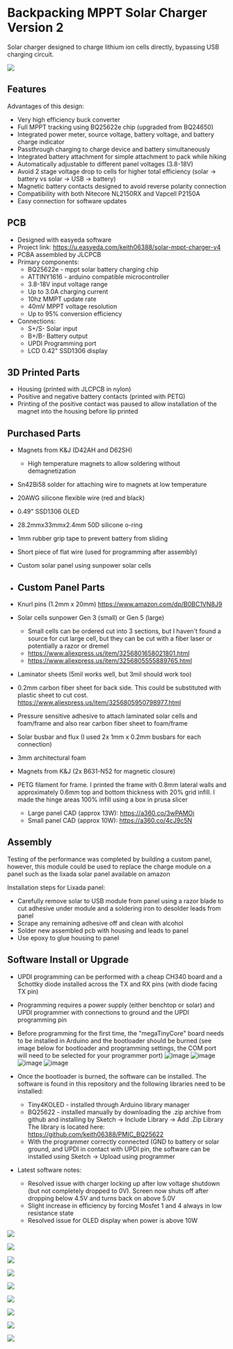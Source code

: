 # Backpacking MPPT Solar Charger Version 2
Solar charger designed to charge lithium ion cells directly, bypassing USB charging circuit.  

![](https://github.com/keith06388/mpptcharger2/blob/main/Photos/20250328_105105.jpg)


## Features

Advantages of this design:
* Very high efficiency buck converter
* Full MPPT tracking using BQ25622e chip (upgraded from BQ24650)
* Integrated power meter, source voltage, battery voltage, and battery charge indicator
* Passthrough charging to charge device and battery simultaneously
* Integrated battery attachment for simple attachment to pack while hiking
* Automatically adjustable to different panel voltages (3.8-18V)
* Avoid 2 stage voltage drop to cells for higher total efficiency (solar -> battery vs solar -> USB -> battery)
* Magnetic battery contacts designed to avoid reverse polarity connection
* Compatibility with both Nitecore NL2150RX and Vapcell P2150A
* Easy connection for software updates

## PCB
* Designed with easyeda software
*   Project link: https://u.easyeda.com/keith06388/solar-mppt-charger-v4
* PCBA assembled by JLCPCB
* Primary components:
  * BQ25622e - mppt solar battery charging chip
  * ATTINY1616 - arduino compatible microcontroller
  * 3.8-18V input voltage range
  * Up to 3.0A charging current
  * 10hz MMPT update rate
  * 40mV MPPT voltage resolution
  * Up to 95% conversion efficiency
* Connections:
  * S+/S- Solar input
  * B+/B- Battery output
  * UPDI Programming port
  * LCD 0.42" SSD1306 display

## 3D Printed Parts
* Housing (printed with JLCPCB in nylon)
* Positive and negative battery contacts (printed with PETG)
*   Printing of the positive contact was paused to allow installation of the magnet into the housing before lip printed

## Purchased Parts
* Magnets from K&J (D42AH and D62SH)
  * High temperature magnets to allow soldering without demagnetization
* Sn42Bi58 solder for attaching wire to magnets at low temperature
* 20AWG silicone flexible wire (red and black)
* 0.49" SSD1306 OLED
* 28.2mmx33mmx2.4mm 50D silicone o-ring
* 1mm rubber grip tape to prevent battery from sliding
* Short piece of flat wire (used for programming after assembly)
* Custom solar panel using sunpower solar cells

* ## Custom Panel Parts
* Knurl pins (1.2mm x 20mm) https://www.amazon.com/dp/B0BC1VN8J9
* Solar cells sunpower Gen 3 (small) or Gen 5 (large)
  * Small cells can be ordered cut into 3 sections, but I haven't found a source for cut large cell, but they can be cut with a fiber laser or potentially a razor or dremel
  * https://www.aliexpress.us/item/3256801658021801.html
  * https://www.aliexpress.us/item/3256805555889765.html
* Laminator sheets (5mil works well, but 3mil should work too)
* 0.2mm carbon fiber sheet for back side.  This could be substituted with plastic sheet to cut cost.  https://www.aliexpress.us/item/3256805950798977.html
* Pressure sensitive adhesive to attach laminated solar cells and foam/frame and also rear carbon fiber sheet to foam/frame
* Solar busbar and flux (I used 2x 1mm x 0.2mm busbars for each connection)
* 3mm architectural foam
* Magnets from K&J (2x B631-N52 for magnetic closure)
* PETG filament for frame.  I printed the frame with 0.8mm lateral walls and approximately 0.6mm top and bottom thickness with 20% grid infill.  I made the hinge areas 100% infill using a box in prusa slicer
  * Large panel CAD (approx 13W): https://a360.co/3wPAMOi
  * Small panel CAD (approx 10W): https://a360.co/4cJ9c5N

## Assembly
Testing of the performance was completed by building a custom panel, however, this module could be used to replace the charge module on a panel such as the lixada solar panel available on amazon

Installation steps for Lixada panel:
* Carefully remove solar to USB module from panel using a razor blade to cut adhesive under module and a soldering iron to desolder leads from panel
* Scrape any remaining adhesive off and clean with alcohol
* Solder new assembled pcb with housing and leads to panel
* Use epoxy to glue housing to panel

## Software Install or Upgrade
* UPDI programming can be performed with a cheap CH340 board and a Schottky diode installed across the TX and RX pins (with diode facing TX pin)
* Programming requires a power supply (either benchtop or solar) and UPDI programmer with connections to ground and the UPDI programming pin
* Before programming for the first time, the "megaTinyCore" board needs to be installed in Arduino and the bootloader should be burned (see image below for bootloader and programming settings, the COM port will need to be selected for your programmer port)
![image](https://github.com/user-attachments/assets/0476ff46-d9d1-430e-9e03-7a6043f74d62)
![image](https://github.com/user-attachments/assets/cb4acfae-8f27-4e84-902c-ca35da2bdcf4) ![image](https://github.com/user-attachments/assets/3185221e-8c06-43c4-b314-42ded2426048) ![image](https://github.com/user-attachments/assets/0e5e8512-aab5-45c6-a3fd-3f1f34c49393)

* Once the bootloader is burned, the software can be installed.  The software is found in this repository and the following libraries need to be installed:
  * Tiny4KOLED - installed through Arduino library manager
  * BQ25622 - installed manually by downloading the .zip archive from github and installing by Sketch -> Include Library -> Add .Zip Library  The library is located here: https://github.com/keith06388/PMIC_BQ25622
  * With the programmer correctly connected (GND to battery or solar ground, and UPDI in contact with UPDI pin, the software can be installed using Sketch -> Upload using programmer
* Latest software notes:
  * Resolved issue with charger locking up after low voltage shutdown (but not completely dropped to 0V).  Screen now shuts off after dropping below 4.5V and turns back on above 5.0V
  * Slight increase in efficiency by forcing Mosfet 1 and 4 always in low resistance state
  * Resolved issue for OLED display when power is above 10W


![](https://github.com/keith06388/mpptcharger2/blob/main/Photos/20250328_105228.jpg)

![](https://github.com/keith06388/mpptcharger2/blob/main/Photos/20250328_104936.jpg)

![](https://github.com/keith06388/mpptcharger2/blob/main/Photos/20250328_104617.jpg)

![](https://github.com/keith06388/mpptcharger2/blob/main/Photos/20250328_104551.jpg)

![](https://github.com/keith06388/mpptcharger2/blob/main/Photos/20250328_104542.jpg)

![](https://github.com/keith06388/mpptcharger2/blob/main/Photos/20250328_103334.jpg)

![](https://github.com/keith06388/mpptcharger2/blob/main/Photos/20250328_101226.jpg)

![](https://github.com/keith06388/mpptcharger2/blob/main/Photos/20250328_094351.jpg)

![](https://github.com/keith06388/mpptcharger2/blob/main/Photos/20250328_074910.jpg)
